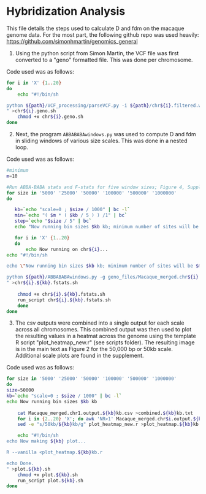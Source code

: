 # Hybridization Analysis
This file details the steps used to calculate D and fdm on the macaque genome data. For the most part, the following github repo was used heavily: https://github.com/simonhmartin/genomics_general

1. Using the python script from Simon Martin, the VCF file was first converted to a "geno" formatted file. This was done per chromosome.

Code used was as follows:

```sh
for i in 'X' {1..20} 
do
    echo "#!/bin/sh

python ${path}/VCF_processing/parseVCF.py -i ${path}/chr${i}.filtered.wBaboon.vcf.gz --skipIndels --skipMono | gzip > geno_files/Macaque_merged.chr${i}.geno.gz
" >chr${i}.geno.sh
    chmod +x chr${i}.geno.sh
done
```

2. Next, the program `ABBABABAwindows.py` was used to compute D and fdm in sliding windows of various size scales. This was done in a nested loop.

Code used was as follows:

```sh
#minimum
m=10

#Run ABBA-BABA stats and F-stats for five window sizes; Figure 4, Supplementary Figures 2-5
for size in '5000' '25000' '50000' '100000' '500000' '1000000'
do

   kb=`echo "scale=0 ; $size / 1000" | bc -l`
   min=`echo "( $m * ( $kb / 5 ) ) /1" | bc`
   step=`echo "$size / 5" | bc`
   echo "Now running bin sizes $kb kb; minimum number of sites will be $min; step size is $step"

   for i in 'X' {1..20} 
   do
       echo Now running on chr${i}...
echo "#!/bin/sh

echo \"Now running bin sizes $kb kb; minimum number of sites will be $min; step size is $step\"

python ${path}/ABBABABAwindows.py -g geno_files/Macaque_merged.chr${i}.geno.gz -f phased -P1 Sinica -P2 Fascicularis -P3 Arctoides -O Baboon -w $size -m $min -s $step -o csv_outputs/Macaque_merged.chr${i}.output.${kb}kb.csv -T 5 --writeFailedWindows --popsFile pop_list.txt
" >chr${i}.${kb}.fstats.sh
	
	chmod +x chr${i}.${kb}.fstats.sh
	run_script chr${i}.${kb}.fstats.sh
    done
done
```

3. The csv outputs were combined into a single output for each scale across all chromosomes. This combined output was then used to plot the resulting values in a heatmat across the genome using the template R script "plot_heatmap_new.r" (see scripts folder). The resulting image is in the main text as Figure 2 for the 50,000 bp or 50kb scale. Additional scale plots are found in the supplement.

Code used was as follows:

```sh
for size in '5000' '25000' '50000' '100000' '500000' '1000000'
do
size=50000
kb=`echo "scale=0 ; $size / 1000" | bc -l`
echo Now running bin sizes $kb kb
   
    cat Macaque_merged.chr1.output.${kb}kb.csv >combined.${kb}kb.txt
    for i in {2..20} 'X'; do awk 'NR>1' Macaque_merged.chr$i.output.${kb}kb.csv >>combined.${kb}kb.txt; done
    sed -e "s/50kb/${kb}kb/g" plot_heatmap_new.r >plot_heatmap.${kb}kb.r

    echo "#!/bin/sh                                                               
echo Now making ${kb} plot...

R --vanilla <plot_heatmap.${kb}kb.r

echo Done.
" >plot.${kb}.sh
    chmod +x plot.${kb}.sh
    run_script plot.${kb}.sh
done
```

